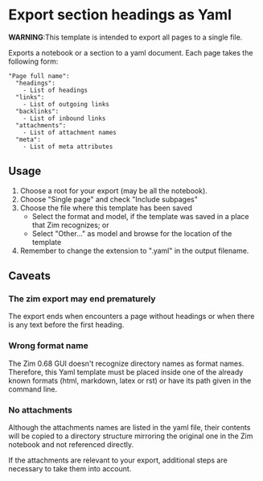 # Export section headings as Yaml

**WARNING**:This template is intended to export all pages to a single file.

Exports a notebook or a section to a yaml document. Each page takes the
following form:

    "Page full name":
      "headings":
        - List of headings
      "links":
        - List of outgoing links
      "backlinks":
        - List of inbound links
      "attachments":
        - List of attachment names
      "meta":
        - List of meta attributes


## Usage

1. Choose a root for your export (may be all the notebook).
1. Choose "Single page" and check "Include subpages"
1. Choose the file where this template has been saved
    - Select the format and model, if the template was saved in
      a place that Zim recognizes; or
    - Select "Other..." as model and browse for the location
      of the template
1. Remember to change the extension to ".yaml" in the output filename.

## Caveats

### The zim export may end prematurely

The export ends when encounters a page without headings or when there is any text before the first heading.

### Wrong format name

The Zim 0.68 GUI doesn't recognize directory names as format names.
Therefore, this Yaml template must be placed inside one of the
already known formats (html, markdown, latex or rst) or
have its path given in the command line.

### No attachments
Although the attachments names are listed in the yaml file, their contents 
will be copied to a directory structure mirroring the original one in the Zim notebook
and not referenced directly.

If the attachments are relevant to your export, additional steps are 
necessary to take them into account.

